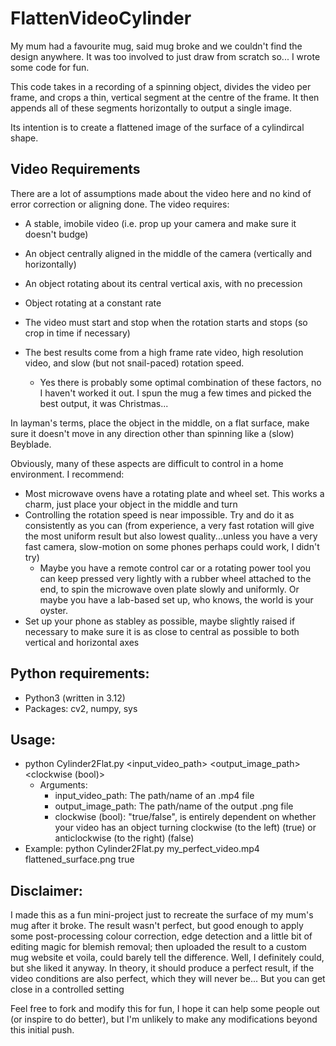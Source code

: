 # FlattenVideoCylinder

My mum had a favourite mug, said mug broke and we couldn't find the design anywhere. It was too involved to just draw from scratch so... I wrote some code for fun.

This code takes in a recording of a spinning object, divides the video per frame, and crops a thin, vertical segment at the centre of the frame. 
It then appends all of these segments horizontally to output a single image.

Its intention is to create a flattened image of the surface of a cylindircal shape.

## Video Requirements
There are a lot of assumptions made about the video here and no kind of error correction or aligning done.
The video requires:
- A stable, imobile video (i.e. prop up your camera and make sure it doesn't budge)
- An object centrally aligned in the middle of the camera (vertically and horizontally)
- An object rotating about its central vertical axis, with no precession
- Object rotating at a constant rate
- The video must start and stop when the rotation starts and stops (so crop in time if necessary)

- The best results come from a high frame rate video, high resolution video, and slow (but not snail-paced) rotation speed.
  - Yes there is probably some optimal combination of these factors, no I haven't worked it out. I spun the mug a few times and picked the best output, it was Christmas...
 
In layman's terms, place the object in the middle, on a flat surface, make sure it doesn't move in any direction other than spinning like a (slow) Beyblade.

Obviously, many of these aspects are difficult to control in a home environment. I recommend:
- Most microwave ovens have a rotating plate and wheel set. This works a charm, just place your object in the middle and turn
- Controlling the rotation speed is near impossible. Try and do it as consistently as you can (from experience, a very fast rotation will give the most uniform result but also lowest quality...unless you have a very fast camera, slow-motion on some phones perhaps could work, I didn't try)
  - Maybe you have a remote control car or a rotating power tool you can keep pressed very lightly with a rubber wheel attached to the end, to spin the microwave oven plate slowly and uniformly. Or maybe you have a lab-based set up, who knows, the world is your oyster.
- Set up your phone as stabley as possible, maybe slightly raised if necessary to make sure it is as close to central as possible to both vertical and horizontal axes


## Python requirements:
- Python3 (written in 3.12)
- Packages: cv2, numpy, sys

## Usage:
- python Cylinder2Flat.py <input_video_path> <output_image_path> <clockwise (bool)>
  - Arguments:
    - input_video_path: The path/name of an .mp4 file
    - output_image_path: The path/name of the output .png file
    - clockwise (bool): "true/false", is entirely dependent on whether your video has an object turning clockwise (to the left) (true) or anticlockwise (to the right) (false)
- Example: python Cylinder2Flat.py my_perfect_video.mp4 flattened_surface.png true
   
## Disclaimer:
I made this as a fun mini-project just to recreate the surface of my mum's mug after it broke. The result wasn't perfect, but good enough to apply some post-processing colour correction, edge detection and a little bit of editing magic for blemish removal; then uploaded the result to a custom mug website et voila, could barely tell the difference. Well, I definitely could, but she liked it anyway.
In theory, it should produce a perfect result, if the video conditions are also perfect, which they will never be... But you can get close in a controlled setting

Feel free to fork and modify this for fun, I hope it can help some people out (or inspire to do better), but I'm unlikely to make any modifications beyond this initial push. 
